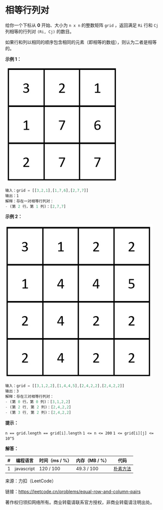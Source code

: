# 相等行列对

给你一个下标从 **0** 开始、大小为 `n x n` 的整数矩阵 `grid` ，返回满足 `Ri` 行和 `Cj` 列相等的行列对 `(Ri, Cj)` 的数目。

如果行和列以相同的顺序包含相同的元素（即相等的数组），则认为二者是相等的。

**示例 1：**

![示例1](./eg1.jpg)

``` javascript
输入：grid = [[3,2,1],[1,7,6],[2,7,7]]
输出：1
解释：存在一对相等行列对：
- (第 2 行，第 1 列)：[2,7,7]
```

**示例 2：**

![示例2](./eg2.jpg)

``` javascript
输入：grid = [[3,1,2,2],[1,4,4,5],[2,4,2,2],[2,4,2,2]]
输出：3
解释：存在三对相等行列对：
- (第 0 行，第 0 列)：[3,1,2,2]
- (第 2 行, 第 2 列)：[2,4,2,2]
- (第 3 行, 第 2 列)：[2,4,2,2]
```

**提示：**

`n == grid.length == grid[i].length`
`1 <= n <= 200`
`1 <= grid[i][j] <= 10^5`



**解答：**

**#**|**编程语言**|**时间（ms / %）**|**内存（MB / %）**|**代码**
--|--|--|--|--
1|javascript|120 / 100|49.3 / 100|[朴素方法](./javascript/ac_v1.js)

来源：力扣（LeetCode）

链接：https://leetcode.cn/problems/equal-row-and-column-pairs

著作权归领扣网络所有。商业转载请联系官方授权，非商业转载请注明出处。
